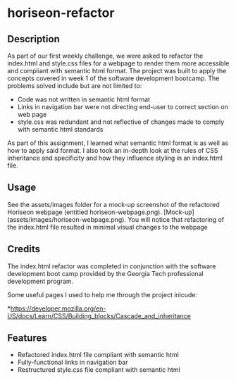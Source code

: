 # horiseon-refactor

## Description

As part of our first weekly challenge, we were asked to refactor the index.html and style.css files for a webpage to render them more accessible and compliant
with semantic html format. The project was built to apply the concepts covered in week 1 of the software development bootcamp. The problems solved include but are not limited
to:

- Code was not written in semantic html format
- Links in navigation bar were not directing end-user to correct section on web page
- style.css was redundant and not reflective of changes made to comply with semantic html standards

As part of this assignment, I learned what semantic html format is as well as how to apply said format. I also took an in-depth look at the rules of CSS inheritance
and specificity and how they influence styling in an index.html file.

## Usage

See the assets/images folder for a mock-up screenshot of the refactored Horiseon webpage (entitled horiseon-webpage.png). [Mock-up] (assets/images/horiseon-webpage.png). You will notice that refactoring of the index.html file resulted in minimal visual
changes to the webpage

## Credits

The index.html refactor was completed in conjunction with the software development boot camp provided by the Georgia Tech professional development program.

Some useful pages I used to help me through the project inlcude:

*https://developer.mozilla.org/en-US/docs/Learn/CSS/Building_blocks/Cascade_and_inheritance

## Features

- Refactored index.html file compliant with semantic html
- Fully-functional links in navigation bar
- Restructured style.css file compliant with semantic html

